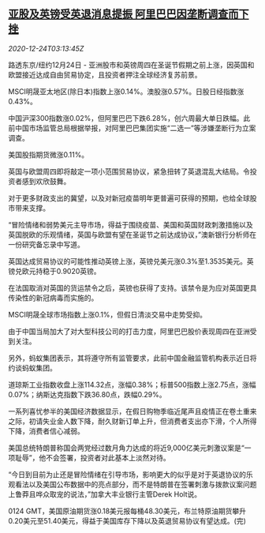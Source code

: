 <!--1608780196000-->
[亚股及英镑受英退消息提振 阿里巴巴因垄断调查而下挫](https://cn.reuters.com/article/global-market-asia-stocks-alibaba-1224-idCNKBS28Y0B6)
------

<div><i>2020-12-24T03:13:45Z</i></div><p>路透东京/纽约12月24日 - 亚洲股市和英镑周四在圣诞节假期之前上涨，因英国和欧盟接近达成自由贸易协定，且投资者押注全球经济复苏前景。</p><p>MSCI明晟亚太地区(除日本)指数上涨0.14%。澳股涨0.57%。日股日经指数涨0.43%。</p><p>中国沪深300指数涨0.02%，但阿里巴巴下跌6.28%，创六周最大单日跌幅。此前中国市场监管总局根据举报，对阿里巴巴集团实施“二选一”等涉嫌垄断行为立案调查。</p><p>美国股指期货微涨0.11%。</p><p>英国与欧盟周四即将敲定一项小范围贸易协议，紧急扭转了英退混乱大结局。令投资者感到欢欣鼓舞。</p><p>对于更多财政支出的冀望，以及对新冠疫苗明年更普遍可获得的预期，也给全球股市带来支撑。</p><p>“冒险情绪和弱势美元主导市场，得益于围绕疫苗、美国和英国财政刺激措施以及英国脱欧的乐观情绪，英国与欧盟有望在圣诞节之前达成协议，”澳新银行分析师在一份研究备忘录中写道。</p><p>英国达成贸易协议的可能性推动英镑上涨，英镑兑美元涨0.3%至1.3535美元。英镑兑欧元持稳于0.9020英镑。</p><p>在法国取消对英国的货运禁令之后，英镑也获得了支持。该禁令是为应对英国更具传染性的新冠病毒而实施的。</p><p>MSCI明晟全球市场指数上涨0.1%，但假日清淡交易中走势受抑。</p><p>由于中国当局加大了对大型科技公司的打击力度，阿里巴巴股价表现周四在亚洲受到关注。</p><p>另外，蚂蚁集团表示，其将遵守所有监管要求，此前中国金融监管机构表示近日将约谈蚂蚁集团。</p><p>道琼斯工业指数收盘上涨114.32点，涨幅0.38%；标普500指数上涨2.75点，涨幅0.07%；纳斯达克指数下跌36.80点，跌幅0.29%。</p><p>一系列喜忧参半的美国经济数据显示，在假日购物季临近尾声且疫情正在卷土重来之际，初请失业金人数下降，耐久财新订单上升，但消费者支出亦下滑，个人所得下降，消费者信心减弱。</p><p>美国总统特朗普称国会两党经过数月角力达成的将近9,000亿美元刺激议案是“一项耻辱”，他不会签署，投资者对此基本上淡然对待。</p><p>“今日到目前为止还是冒险情绪在引导市场，影响更大的似乎是对于英退协议的乐观看法以及美国公布数据中的亮点部分，而不是特朗普在签署刺激与拨款议案问题上鲁莽且哗众取宠的说法，”加拿大丰业银行主管Derek Holt说。</p><p>0124 GMT，美国原油期货涨0.18美元报每桶48.30美元，布兰特原油期货攀升0.20美元至51.40美元，得益于美国库存下降以及英退贸易协议有望达成。(完)</p>
